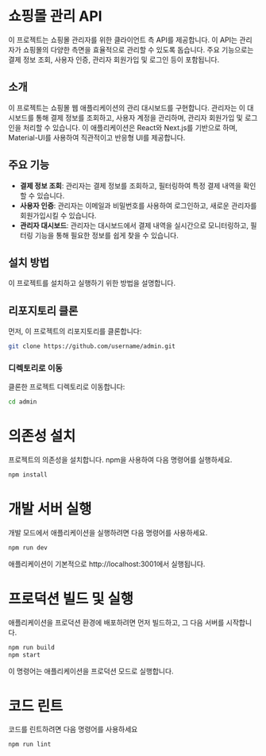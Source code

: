 # 쇼핑몰 관리 API

이 프로젝트는 쇼핑몰 관리자를 위한 클라이언트 측 API를 제공합니다. 
이 API는 관리자가 쇼핑몰의 다양한 측면을 효율적으로 관리할 수 있도록 돕습니다. 
주요 기능으로는 결제 정보 조회, 사용자 인증, 관리자 회원가입 및 로그인 등이 포함됩니다.


## 소개

이 프로젝트는 쇼핑몰 웹 애플리케이션의 관리 대시보드를 구현합니다. 
관리자는 이 대시보드를 통해 결제 정보를 조회하고, 사용자 계정을 관리하며, 관리자 회원가입 및 로그인을 처리할 수 있습니다. 
이 애플리케이션은 React와 Next.js를 기반으로 하며, Material-UI를 사용하여 직관적이고 반응형 UI를 제공합니다.


## 주요 기능

- **결제 정보 조회**: 관리자는 결제 정보를 조회하고, 필터링하여 특정 결제 내역을 확인할 수 있습니다.
- **사용자 인증**: 관리자는 이메일과 비밀번호를 사용하여 로그인하고, 새로운 관리자를 회원가입시킬 수 있습니다.
- **관리자 대시보드**: 관리자는 대시보드에서 결제 내역을 실시간으로 모니터링하고, 필터링 기능을 통해 필요한 정보를 쉽게 찾을 수 있습니다.


## 설치 방법

이 프로젝트를 설치하고 실행하기 위한 방법을 설명합니다.

## 리포지토리 클론

먼저, 이 프로젝트의 리포지토리를 클론합니다:

```bash
git clone https://github.com/username/admin.git
```

### 디렉토리로 이동

클론한 프로젝트 디렉토리로 이동합니다:

```bash
cd admin
```

# 의존성 설치

프로젝트의 의존성을 설치합니다. npm을 사용하여 다음 명령어를 실행하세요.
```bash
npm install
```

# 개발 서버 실행

개발 모드에서 애플리케이션을 실행하려면 다음 명령어를 사용하세요.
```bash
npm run dev
```
애플리케이션이 기본적으로 http://localhost:3001에서 실행됩니다.

# 프로덕션 빌드 및 실행

애플리케이션을 프로덕션 환경에 배포하려면 먼저 빌드하고, 그 다음 서버를 시작합니다.
```bash
npm run build
npm start
```
이 명령어는 애플리케이션을 프로덕션 모드로 실행합니다.

# 코드 린트

코드를 린트하려면 다음 명령어를 사용하세요
```bash
npm run lint
```


